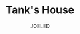 ---
media: "images/rounds/round_1/tanks_house.png"
media_type: image
title: Tank's House
author: JOELED
desc: A small house build by Tank Transfer. This would later become a makeshift toxins lab after an indoor heating accident.
---